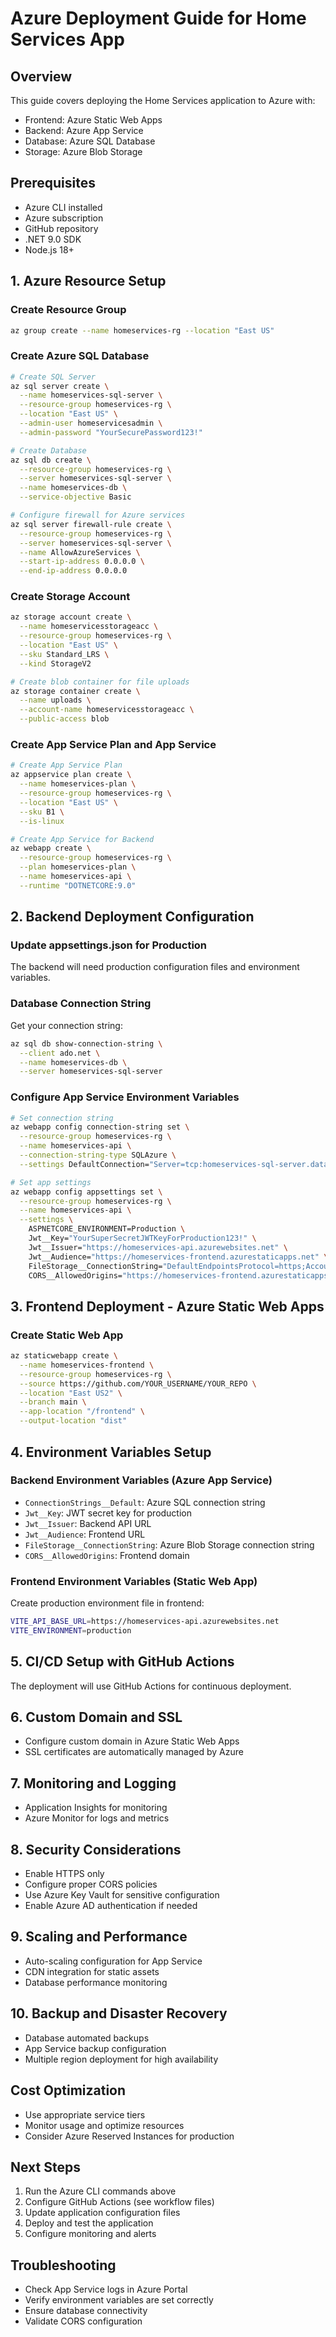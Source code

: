 # Azure Deployment Guide for Home Services App

## Overview
This guide covers deploying the Home Services application to Azure with:
- Frontend: Azure Static Web Apps
- Backend: Azure App Service
- Database: Azure SQL Database
- Storage: Azure Blob Storage

## Prerequisites
- Azure CLI installed
- Azure subscription
- GitHub repository
- .NET 9.0 SDK
- Node.js 18+

## 1. Azure Resource Setup

### Create Resource Group
```bash
az group create --name homeservices-rg --location "East US"
```

### Create Azure SQL Database
```bash
# Create SQL Server
az sql server create \
  --name homeservices-sql-server \
  --resource-group homeservices-rg \
  --location "East US" \
  --admin-user homeservicesadmin \
  --admin-password "YourSecurePassword123!"

# Create Database
az sql db create \
  --resource-group homeservices-rg \
  --server homeservices-sql-server \
  --name homeservices-db \
  --service-objective Basic

# Configure firewall for Azure services
az sql server firewall-rule create \
  --resource-group homeservices-rg \
  --server homeservices-sql-server \
  --name AllowAzureServices \
  --start-ip-address 0.0.0.0 \
  --end-ip-address 0.0.0.0
```

### Create Storage Account
```bash
az storage account create \
  --name homeservicesstorageacc \
  --resource-group homeservices-rg \
  --location "East US" \
  --sku Standard_LRS \
  --kind StorageV2

# Create blob container for file uploads
az storage container create \
  --name uploads \
  --account-name homeservicesstorageacc \
  --public-access blob
```

### Create App Service Plan and App Service
```bash
# Create App Service Plan
az appservice plan create \
  --name homeservices-plan \
  --resource-group homeservices-rg \
  --location "East US" \
  --sku B1 \
  --is-linux

# Create App Service for Backend
az webapp create \
  --resource-group homeservices-rg \
  --plan homeservices-plan \
  --name homeservices-api \
  --runtime "DOTNETCORE:9.0"
```

## 2. Backend Deployment Configuration

### Update appsettings.json for Production
The backend will need production configuration files and environment variables.

### Database Connection String
Get your connection string:
```bash
az sql db show-connection-string \
  --client ado.net \
  --name homeservices-db \
  --server homeservices-sql-server
```

### Configure App Service Environment Variables
```bash
# Set connection string
az webapp config connection-string set \
  --resource-group homeservices-rg \
  --name homeservices-api \
  --connection-string-type SQLAzure \
  --settings DefaultConnection="Server=tcp:homeservices-sql-server.database.windows.net,1433;Initial Catalog=homeservices-db;Persist Security Info=False;User ID=homeservicesadmin;Password=YourSecurePassword123!;MultipleActiveResultSets=False;Encrypt=True;TrustServerCertificate=False;Connection Timeout=30;"

# Set app settings
az webapp config appsettings set \
  --resource-group homeservices-rg \
  --name homeservices-api \
  --settings \
    ASPNETCORE_ENVIRONMENT=Production \
    Jwt__Key="YourSuperSecretJWTKeyForProduction123!" \
    Jwt__Issuer="https://homeservices-api.azurewebsites.net" \
    Jwt__Audience="https://homeservices-frontend.azurestaticapps.net" \
    FileStorage__ConnectionString="DefaultEndpointsProtocol=https;AccountName=homeservicesstorageacc;..." \
    CORS__AllowedOrigins="https://homeservices-frontend.azurestaticapps.net"
```

## 3. Frontend Deployment - Azure Static Web Apps

### Create Static Web App
```bash
az staticwebapp create \
  --name homeservices-frontend \
  --resource-group homeservices-rg \
  --source https://github.com/YOUR_USERNAME/YOUR_REPO \
  --location "East US2" \
  --branch main \
  --app-location "/frontend" \
  --output-location "dist"
```

## 4. Environment Variables Setup

### Backend Environment Variables (Azure App Service)
- `ConnectionStrings__Default`: Azure SQL connection string
- `Jwt__Key`: JWT secret key for production
- `Jwt__Issuer`: Backend API URL
- `Jwt__Audience`: Frontend URL
- `FileStorage__ConnectionString`: Azure Blob Storage connection string
- `CORS__AllowedOrigins`: Frontend domain

### Frontend Environment Variables (Static Web App)
Create production environment file in frontend:
```bash
VITE_API_BASE_URL=https://homeservices-api.azurewebsites.net
VITE_ENVIRONMENT=production
```

## 5. CI/CD Setup with GitHub Actions

The deployment will use GitHub Actions for continuous deployment.

## 6. Custom Domain and SSL
- Configure custom domain in Azure Static Web Apps
- SSL certificates are automatically managed by Azure

## 7. Monitoring and Logging
- Application Insights for monitoring
- Azure Monitor for logs and metrics

## 8. Security Considerations
- Enable HTTPS only
- Configure proper CORS policies
- Use Azure Key Vault for sensitive configuration
- Enable Azure AD authentication if needed

## 9. Scaling and Performance
- Auto-scaling configuration for App Service
- CDN integration for static assets
- Database performance monitoring

## 10. Backup and Disaster Recovery
- Database automated backups
- App Service backup configuration
- Multiple region deployment for high availability

## Cost Optimization
- Use appropriate service tiers
- Monitor usage and optimize resources
- Consider Azure Reserved Instances for production

## Next Steps
1. Run the Azure CLI commands above
2. Configure GitHub Actions (see workflow files)
3. Update application configuration files
4. Deploy and test the application
5. Configure monitoring and alerts

## Troubleshooting
- Check App Service logs in Azure Portal
- Verify environment variables are set correctly
- Ensure database connectivity
- Validate CORS configuration